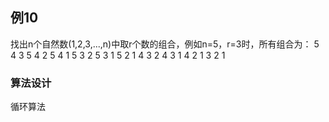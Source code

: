 ## 例10
找出n个自然数(1,2,3,...,n)中取r个数的组合，例如n=5，r=3时，所有组合为：
5 4 3
5 4 2
5 4 1
5 3 2
5 3 1
5 2 1
4 3 2
4 3 1
4 2 1
3 2 1
### 算法设计
循环算法
```c
```


